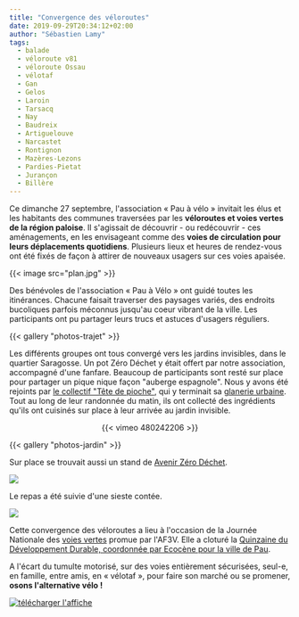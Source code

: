```yaml
---
title: "Convergence des véloroutes"
date: 2019-09-29T20:34:12+02:00
author: "Sébastien Lamy"
tags:
  - balade
  - véloroute v81
  - véloroute Ossau
  - vélotaf
  - Gan
  - Gelos
  - Laroin
  - Tarsacq
  - Nay
  - Baudreix
  - Artiguelouve
  - Narcastet
  - Rontignon
  - Mazères-Lezons
  - Pardies-Pietat
  - Jurançon
  - Billère
---
```


Ce dimanche 27 septembre, l'association « Pau à vélo » invitait les élus et les
  habitants des communes traversées par les **véloroutes et voies vertes de la 
région paloise**. Il s'agissait de découvrir - ou redécouvrir - ces aménagements,
 en les envisageant comme des **voies de circulation pour leurs déplacements 
quotidiens**. Plusieurs lieux et heures de rendez-vous ont été fixés de façon à 
attirer de nouveaux usagers sur ces voies apaisée.

{{< image src="plan.jpg" >}}

Des bénévoles de l'association « Pau à Vélo » ont guidé toutes les itinérances.
Chacune faisait traverser des paysages variés, des endroits bucoliques 
parfois méconnus jusqu'au coeur vibrant de la ville. Les participants ont pu 
partager leurs trucs et astuces d'usagers réguliers.


{{< gallery "photos-trajet" >}}

 Les différents groupes ont tous convergé vers les jardins invisibles, dans 
le quartier Saragosse. Un pot Zéro Déchet y était offert par notre 
association, accompagné d'une fanfare. Beaucoup de participants sont resté sur 
place pour partager un pique nique façon "auberge espagnole". Nous y avons été
 rejoints par [le collectif "Tête de pioche"], qui y terminait sa [glanerie 
urbaine]. Tout au long de leur randonnée du matin, ils ont collecté des 
ingrédients qu'ils ont cuisinés sur place à leur arrivée au jardin invisible.

<p style="text-align:center">
{{< vimeo 480242206 >}}
</p>

{{< gallery "photos-jardin" >}}
 
 
 Sur place se trouvait aussi un stand de [Avenir Zéro Déchet].
 
 ![](stand-azd.jpg)
 
 Le repas a été suivie d'une sieste contée. 
 
 ![](sieste-contee.jpg)

Cette convergence des véloroutes a lieu à l'occasion de la Journée Nationale 
des [voies vertes] promue par l'AF3V. Elle a cloturé la [Quinzaine du 
Développement Durable, coordonnée par Ecocène pour la ville de Pau][quinzaine].

A l'écart du tumulte motorisé, sur des voies entièrement sécurisées, seul-e, en
 famille, entre amis, en « vélotaf », pour faire son marché ou se promener, 
**osons l'alternative vélo !**

<a href="/agenda/2019/convergence-des-veloroutes/affiche.jpg"><img src="/agenda/2019/convergence-des-veloroutes/affiche-small.jpg" alt="télécharger l'affiche" style="display:block;margin:0 auto;"/></a>


[le collectif "Tête de pioche"]: https://www.facebook.com/tetesdepioches/
[glanerie urbaine]: https://www.facebook.com/events/706875953108533/
[Avenir Zéro Déchet]: https://www.facebook.com/groups/410518542480098/

[quinzaine]: /agenda/2019/rue-carnot-aux-enfants/qdd19-prog.pdf
[voies vertes]: http://af3v.org/

